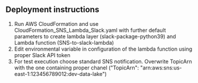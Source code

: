 ## Deployment instructions


1. Run AWS CloudFormation and use CloudFormation_SNS_Lambda_Slack.yaml with further default parameters to create lambda layer (slack-package-python39) and Lambda function (SNS-to-slack-lambda)
2. Edit environmental variable in configuration of the lambda function using proper Slack API token
3. For test execution choose standard SNS notification. Overwrite TopicArn with the one containing proper chanel ("TopicArn": "arn:aws:sns:us-east-1:123456789012:dev-data-lake")
